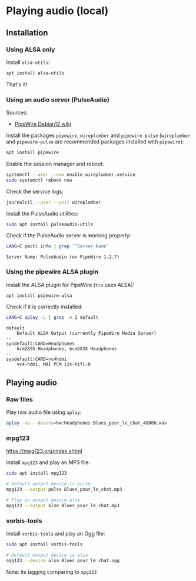 # Playing audio (local)

## Installation

### Using ALSA only

Install `alsa-utils`:

```bash
apt install alsa-utils
```

That's it!

### Using an audio server (PulseAudio)

Sources:

- [PipeWire Debian12 wiki](https://wiki.debian.org/PipeWire#Debian_12)

Install the packages `pipewire`, `wireplumber` and `pipewire-pulse` (`wireplumber` and `pipewire-pulse` are recommended packages installed with `pipewire`):

```bash
apt install pipewire
```

Enable the session manager and reboot:

```bash
systemctl --user --now enable wireplumber.service
sudo systemctl reboot now
```

Check the service logs:

```bash
journalctl --user --unit wireplumber
```

Install the PulseAudio utilities:

```bash
sudo apt install pulseaudio-utils
```

Check if the PulseAudio server is working properly:

```bash
LANG=C pactl info | grep '^Server Name'
```
```text
Server Name: PulseAudio (on PipeWire 1.2.7)
```

### Using the pipewire ALSA plugin

Install the ALSA plugin for PipeWire (`trx` uses ALSA):

```bash
apt install pipewire-alsa
```

Check if it is correctly installed:

```bash
LANG=C aplay -L | grep -A 1 default
```
```text
default
    Default ALSA Output (currently PipeWire Media Server)
--
sysdefault:CARD=Headphones
    bcm2835 Headphones, bcm2835 Headphones
--
sysdefault:CARD=vc4hdmi
    vc4-hdmi, MAI PCM i2s-hifi-0
```

## Playing audio

### Raw files

Play raw audio file using `aplay`:

```bash
aplay -vv --device=hw:Headphones Blues_pour_le_chat_48000.wav 
```

### mpg123

<https://mpg123.org/index.shtml>

Install `mpg123` and play an MP3 file:

```bash
sudo apt install mpg123

# Default output device is pulse
mpg123 --output pulse Blues_pour_le_chat.mp3

# Play on output device alsa
mpg123 --output alsa Blues_pour_le_chat.mp3
```

### vorbis-tools

Install `vorbis-tools` and play an Ogg file:

```bash
sudo apt install vorbis-tools

# Default output device is alsa
ogg123 --device alsa Blues_pour_le_chat.ogg
```

Note: its lagging comparing to `mpg123`

